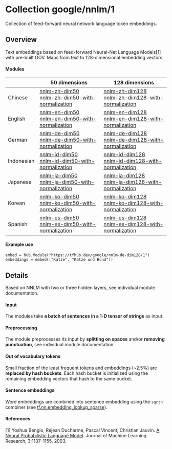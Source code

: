 # Collection google/nnlm/1
Collection of feed-forward neural network language token embeddings.

<!-- dataset: google-news -->
<!-- module-type: text-embedding -->
<!-- network-architecture: nnlm -->

## Overview
Text embeddings based on feed-forward Neural-Net Language Models[1] with
pre-built OOV. Maps from text to 128-dimensional embedding vectors.

#### Modules
|            | 50 dimensions | 128 dimensions |
|------------|---------------|----------------|
| Chinese    | [nnlm-zh-dim50](https://tfhub.dev/google/nnlm-zh-dim50) <br/> [nnlm-zh-dim50-with-normalization](https://tfhub.dev/google/nnlm-zh-dim50-with-normalization) | [nnlm-zh-dim128](https://tfhub.dev/google/nnlm-zh-dim128) <br/> [nnlm-zh-dim128-with-normalization](https://tfhub.dev/google/nnlm-zh-dim128-with-normalization)
| English    | [nnlm-en-dim50](https://tfhub.dev/google/nnlm-en-dim50) <br/> [nnlm-en-dim50-with-normalization](https://tfhub.dev/google/nnlm-en-dim50-with-normalization) | [nnlm-en-dim128](https://tfhub.dev/google/nnlm-en-dim128) <br/> [nnlm-en-dim128-with-normalization](https://tfhub.dev/google/nnlm-en-dim128-with-normalization)
| German     | [nnlm-de-dim50](https://tfhub.dev/google/nnlm-de-dim50) <br/> [nnlm-de-dim50-with-normalization](https://tfhub.dev/google/nnlm-de-dim50-with-normalization) | [nnlm-de-dim128](https://tfhub.dev/google/nnlm-de-dim128) <br/> [nnlm-de-dim128-with-normalization](https://tfhub.dev/google/nnlm-de-dim128-with-normalization)
| Indonesian | [nnlm-id-dim50](https://tfhub.dev/google/nnlm-id-dim50) <br/> [nnlm-id-dim50-with-normalization](https://tfhub.dev/google/nnlm-id-dim50-with-normalization) | [nnlm-id-dim128](https://tfhub.dev/google/nnlm-id-dim128) <br/> [nnlm-id-dim128-with-normalization](https://tfhub.dev/google/nnlm-id-dim128-with-normalization)
| Japanese   | [nnlm-ja-dim50](https://tfhub.dev/google/nnlm-ja-dim50) <br/> [nnlm-ja-dim50-with-normalization](https://tfhub.dev/google/nnlm-ja-dim50-with-normalization) | [nnlm-ja-dim128](https://tfhub.dev/google/nnlm-ja-dim128) <br/> [nnlm-ja-dim128-with-normalization](https://tfhub.dev/google/nnlm-ja-dim128-with-normalization)
| Korean     | [nnlm-ko-dim50](https://tfhub.dev/google/nnlm-ko-dim50) <br/> [nnlm-ko-dim50-with-normalization](https://tfhub.dev/google/nnlm-ko-dim50-with-normalization) | [nnlm-ko-dim128](https://tfhub.dev/google/nnlm-ko-dim128) <br/> [nnlm-ko-dim128-with-normalization](https://tfhub.dev/google/nnlm-ko-dim128-with-normalization)
| Spanish    | [nnlm-es-dim50](https://tfhub.dev/google/nnlm-es-dim50) <br/> [nnlm-es-dim50-with-normalization](https://tfhub.dev/google/nnlm-es-dim50-with-normalization) | [nnlm-es-dim128](https://tfhub.dev/google/nnlm-es-dim128) <br/> [nnlm-es-dim128-with-normalization](https://tfhub.dev/google/nnlm-es-dim128-with-normalization)

#### Example use
```
embed = hub.Module("https://tfhub.dev/google/nnlm-de-dim128/1")
embeddings = embed(["Katze", "Katze und Hund"])
```

## Details
Based on NNLM with two or three hidden layers, see individual module
documentation.

#### Input
The modules take **a batch of sentences in a 1-D tensor of strings** as input.

#### Preprocessing
The module preprocesses its input by **splitting on spaces** and/or
**removing punctuation**, see individual module documentation.

#### Out of vocabulary tokens
Small fraction of the least frequent tokens and embeddings (~2.5%) are
**replaced by hash buckets**. Each hash bucket is initialized using the remaining
embedding vectors that hash to the same bucket.

#### Sentence embeddings
Word embeddings are combined into sentence embedding using the `sqrtn` combiner
(see [tf.nn.embedding_lookup_sparse](https://www.tensorflow.org/api_docs/python/tf/nn/embedding_lookup_sparse)).

#### References
[1] Yoshua Bengio, Réjean Ducharme, Pascal Vincent, Christian Jauvin.
[A Neural Probabilistic Language Model](http://www.jmlr.org/papers/volume3/bengio03a/bengio03a.pdf).
Journal of Machine Learning Research, 3:1137-1155, 2003.
